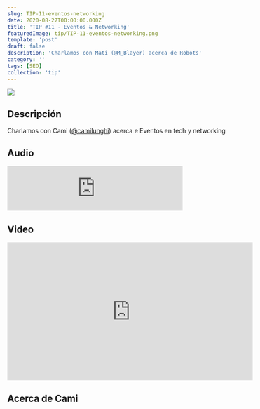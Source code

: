 ```yaml
---
slug: TIP-11-eventos-networking
date: 2020-08-27T00:00:00.000Z
title: 'TIP #11 - Eventos & Networking'
featuredImage: tip/TIP-11-eventos-networking.png
template: 'post'
draft: false
description: 'Charlamos con Mati (@M_Blayer) acerca de Robots'
category: ''
tags: [SEO]
collection: 'tip'
---
```


![](tip/TIP-11-eventos-networking.png)

## Descripción

Charlamos con Cami ([@camilunghi](https://twitter.com/camilunghi)) acerca e Eventos en tech y networking

## Audio

<iframe src="https://anchor.fm/teban3010/embed/episodes/TIP-11---Eventos--Networking-eiq90d" height="102px" width="400px" frameborder="0" scrolling="no"></iframe>

## Video

<iframe width="560" height="315" src="https://www.youtube.com/embed/je_z2knGWe4" frameborder="0" allow="accelerometer; autoplay; encrypted-media; gyroscope; picture-in-picture" allowfullscreen></iframe>

## Acerca de Cami
